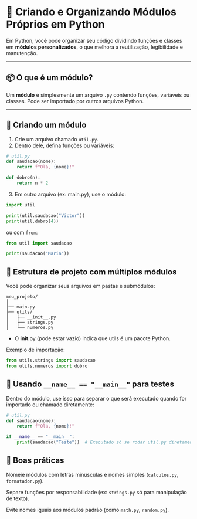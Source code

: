 # 🧱 Criando e Organizando Módulos Próprios em Python

Em Python, você pode organizar seu código dividindo funções e classes em **módulos personalizados**, o que melhora a reutilização, legibilidade e manutenção.

---

## 📦 O que é um módulo?

Um **módulo** é simplesmente um arquivo `.py` contendo funções, variáveis ou classes. Pode ser importado por outros arquivos Python.

---

## 🔹 Criando um módulo

1. Crie um arquivo chamado `util.py`.
2. Dentro dele, defina funções ou variáveis:

```python
# util.py
def saudacao(nome):
    return f"Olá, {nome}!"

def dobro(n):
    return n * 2
```
3. Em outro arquivo (ex: main.py), use o módulo:
```python
import util

print(util.saudacao("Victor"))
print(util.dobro(4))
```
ou com `from`:
```python
from util import saudacao

print(saudacao("Maria"))
```

## 📂 Estrutura de projeto com múltiplos módulos
Você pode organizar seus arquivos em pastas e submódulos:
```
meu_projeto/
│
├── main.py
├── utils/
│   ├── __init__.py
│   ├── strings.py
│   └── numeros.py
```

- O __init__.py (pode estar vazio) indica que utils é um pacote Python.

Exemplo de importação:
```python
from utils.strings import saudacao
from utils.numeros import dobro
```

## 🧩 Usando `__name__ == "__main__"` para testes
Dentro do módulo, use isso para separar o que será executado quando for importado ou chamado diretamente:
```python
# util.py
def saudacao(nome):
    return f"Olá, {nome}!"

if __name__ == "__main__":
    print(saudacao("Teste"))  # Executado só se rodar util.py diretamente
```

## 📌 Boas práticas
Nomeie módulos com letras minúsculas e nomes simples (`calculos.py`, `formatador.py`).

Separe funções por responsabilidade (ex: `strings.py` só para manipulação de texto).

Evite nomes iguais aos módulos padrão (como `math.py`, `random.py`).